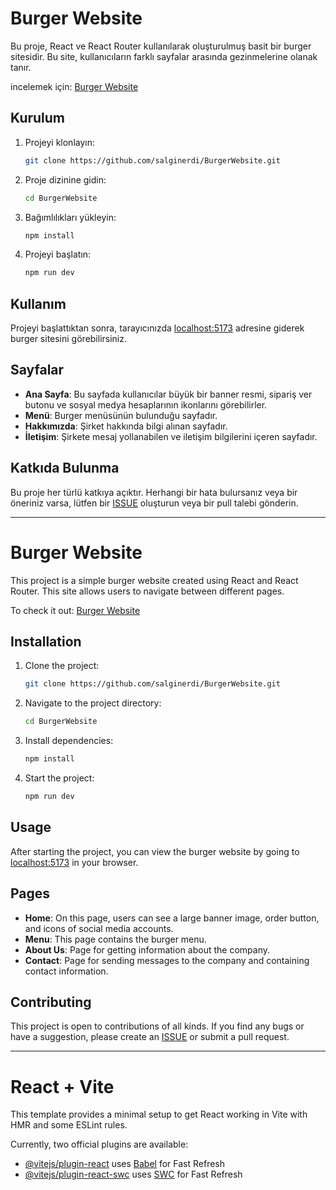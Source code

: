 # Burger Website

Bu proje, React ve React Router kullanılarak oluşturulmuş basit bir burger sitesidir. Bu site, kullanıcıların farklı sayfalar arasında gezinmelerine olanak tanır.

incelemek için: [Burger Website](https://burger-web-site-two.vercel.app/)

## Kurulum

1. Projeyi klonlayın:

    ```bash
    git clone https://github.com/salginerdi/BurgerWebsite.git
    ```

2. Proje dizinine gidin:

    ```bash
    cd BurgerWebsite
    ```

3. Bağımlılıkları yükleyin:

    ```bash
    npm install
    ```

4. Projeyi başlatın:

    ```bash
    npm run dev
    ```

## Kullanım

Projeyi başlattıktan sonra, tarayıcınızda [localhost:5173](http://localhost:5173) adresine giderek burger sitesini görebilirsiniz.

## Sayfalar

- **Ana Sayfa**: Bu sayfada kullanıcılar büyük bir banner resmi, sipariş ver butonu ve sosyal medya hesaplarının ikonlarını görebilirler.
- **Menü**: Burger menüsünün bulunduğu sayfadır.
- **Hakkımızda**: Şirket hakkında bilgi alınan sayfadır.
- **İletişim**: Şirkete mesaj yollanabilen ve iletişim bilgilerini içeren sayfadır.

## Katkıda Bulunma

Bu proje her türlü katkıya açıktır. Herhangi bir hata bulursanız veya bir öneriniz varsa, lütfen bir [ISSUE](https://github.com/salginerdi/BurgerWebsite/issues) oluşturun veya bir pull talebi gönderin.

_______________________________

# Burger Website

This project is a simple burger website created using React and React Router. This site allows users to navigate between different pages.

To check it out: [Burger Website](https://burger-web-site-two.vercel.app/)

## Installation

1. Clone the project:

    ```bash
    git clone https://github.com/salginerdi/BurgerWebsite.git
    ```

2. Navigate to the project directory:

    ```bash
    cd BurgerWebsite
    ```

3. Install dependencies:

    ```bash
    npm install
    ```

4. Start the project:

    ```bash
    npm run dev
    ```

## Usage

After starting the project, you can view the burger website by going to [localhost:5173](http://localhost:5173) in your browser.

## Pages

- **Home**: On this page, users can see a large banner image, order button, and icons of social media accounts.
- **Menu**: This page contains the burger menu.
- **About Us**: Page for getting information about the company.
- **Contact**: Page for sending messages to the company and containing contact information.

## Contributing

This project is open to contributions of all kinds. If you find any bugs or have a suggestion, please create an [ISSUE](https://github.com/salginerdi/BurgerWebsite/issues) or submit a pull request.


_______________________________
# React + Vite

This template provides a minimal setup to get React working in Vite with HMR and some ESLint rules.

Currently, two official plugins are available:

- [@vitejs/plugin-react](https://github.com/vitejs/vite-plugin-react/blob/main/packages/plugin-react/README.md) uses [Babel](https://babeljs.io/) for Fast Refresh
- [@vitejs/plugin-react-swc](https://github.com/vitejs/vite-plugin-react-swc) uses [SWC](https://swc.rs/) for Fast Refresh
